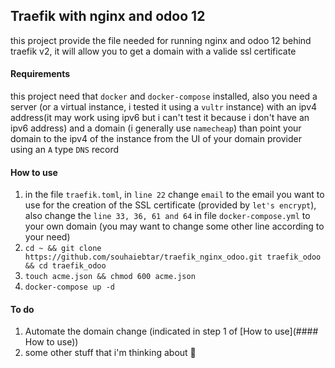 ## Traefik with nginx and odoo 12

this project provide the file needed for running nginx and odoo 12 behind traefik v2, it will allow you to get a domain with a valide ssl certificate

#### Requirements

this project need that `docker` and `docker-compose` installed, also you need a server (or a virtual instance, i tested it using a `vultr` instance) with an ipv4 address(it may work using ipv6 but i can't test it because i don't have an ipv6 address) and a domain (i generally use `namecheap`) than point your domain to the ipv4 of the instance from the UI of your domain provider using an `A` type `DNS` record 

#### How to use

1. in the file `traefik.toml`, in `line 22` change `email` to the email you want to use for the creation of the SSL certificate (provided by `let's encrypt`), also change the `line 33, 36, 61 and 64` in file `docker-compose.yml` to your own domain (you may want to change some other line according to your need)
2. `cd ~ && git clone https://github.com/souhaiebtar/traefik_nginx_odoo.git traefik_odoo && cd traefik_odoo`
3. `touch acme.json && chmod 600 acme.json`
2. `docker-compose up -d`

#### To do

1. Automate the domain change (indicated in step 1 of [How to use](#### How to use))
2. some other stuff that i'm thinking about 🤔